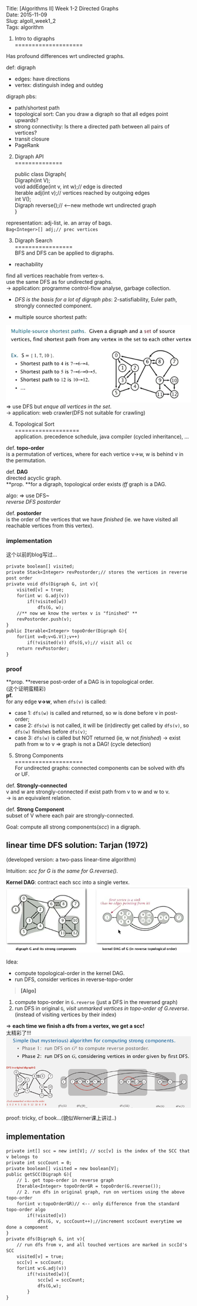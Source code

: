 Title: [Algorithms II] Week 1-2 Directed Graphs   
Date: 2015-11-09   
Slug:  algoII_week1_2      
Tags: algorithm      
   
1. Intro to digraphs   
====================   
   
Has profound differences wrt undirected graphs.    
   
def: digraph   
* edges: have directions   
* vertex: distinguish indeg and outdeg   
   
   
digraph pbs:    
   
* path/shortest path   
* topological sort: Can you draw a digraph so that all edges point upwards?   
* strong connectivity: Is there a directed path between all pairs of vertices?   
* transit closure   
* PageRank   
   
   
2. Digraph API   
==============   
   
	public class Digraph{   
		Digraph(int V);   
		void addEdge(int v, int w);// edge is directed   
		Iterable<Interger> adj(int v);// vertices reached by outgoing edges   
		int V();   
		Digraph reverse();// <--new methode wrt undirected graph   
	}   
   
representation: adj-list, ie. an array of bags.    
``Bag<Integer>[] adj;// prec vertices``   
   
3. Digraph Search   
=================   
BFS and DFS can be applied to digraphs.   
   
* reachability   
   
find all vertices reachable from vertex-s.    
use the same DFS as for undirected graphs.    
→ application: programme control-flow analyse, garbage collection.    
   
   
* *DFS is the basis for a lot of digraph pbs*: 2-satisfiability, Euler path, strongly connected component.    
   
   
   
* multiple source shortest path:    
   
![](../images/algoII_week1_2/pasted_image.png)   
⇒ use DFS but *enque all vertices in the set*.    
→ application: web crawler(DFS not suitable for crawling)   
   
4. Topological Sort   
===================   
application. precedence schedule, java compiler (cycled inheritance), ...   
   
def. **topo-order**   
is a permutation of vertices, where for each vertice v→w, w is behind v in the permutation.    
   
def. **DAG**   
directed acyclic graph.   
**prop. **for a digraph, topological order exists *iff* graph is a DAG.    
   
algo: ⇒ use DFS~    
*reverse DFS postorder*   
   
def.	**postorder**   
is the order of the vertices that we have *finished* (ie. we have visited all reachable vertices from this vertex).   
   
### implementation   
这个以前的blog写过...    

	private boolean[] visited;   
	private Stack<Integer> revPostorder;// stores the vertices in reverse post order   
	private void dfs(Digraph G, int v){   
		visited[v] = true;   
		for(int w: G.adj(v))   
			if(!visited[w])   
				dfs(G, w);   
		//** now we know the vertex v is "finished" **   
		revPostorder.push(v);   
	}   
	public Iterable<Integer> topoOrder(Digraph G){   
		for(int v=0;v<G.V();v++)   
			if(!visited(v)) dfs(G,v);// visit all cc   
		return revPostorder;   
	}   
   
   
### proof   
**prop. **reverse post-order of a DAG is in topological order.    
(这个证明蛮精彩)   
**pf.**   
for any edge **v→w**, when ``dfs(v)`` is called:    
   
* case 1: ``dfs(w)`` is called and returned, so w is done before v in post-order;   
* case 2: ``dfs(w)`` is not called, it will be (in)directly get called by ``dfs(v)``, so ``dfs(w)`` finishes before ``dfs(v)``;   
* case 3: ``dfs(w)`` is called but NOT returned (ie, w not *finished*) → exist path from w to v ⇒ graph is not a DAG! (cycle detection)   
   
   
   
5. Strong Components   
====================   
For undirected graphs: connected components can be solved with dfs or UF.    
   
def. **Strongly-connected**   
v and w are strongly-connected if exist path from v to w and w to v.    
→ is an equivalent relation.    
   
def. **Strong Component**   
subset of  V where each pair are strongly-connected.    
   
Goal: compute all strong components(*scc*) in a digraph.    
   
linear time DFS solution: Tarjan (1972)   
---------------------------------------   
(developed version: a two-pass linear-time algorithm)   
   
Intuition: *scc for G is the same for G.reverse().*   
   
**Kernel DAG**: contract each scc into a single vertex.    
![](../images/algoII_week1_2/pasted_image001.png)   
   
Idea:    
   
* compute topological-order in the kernel DAG.   
* run DFS, consider vertices in reverse-topo-order    
   
   
>**[Algo]**   
1. compute topo-order in ``G.reverse`` (just a DFS in the reversed graph)   
2. run DFS in original  ``G``, *visit unmarked vertices in topo-order of G.reverse*. (instead of visiting vertices by their index)   
   
⇒ **each time we finish a dfs from a vertex, we get a scc!**     
太精彩了!!!   
![](../images/algoII_week1_2/pasted_image002.png)   
   
proof: tricky, cf book...(貌似Werner课上讲过..)   
   
implementation   
--------------   
   
	private int[] scc = new int[V]; // scc[v] is the index of the SCC that v belongs to   
	private int sccCount = 0;   
	private boolean[] visited = new boolean[V];   
	public getSCC(Digraph G){   
		// 1. get topo-order in reverse graph   
		Iterable<Integer> topoOrderGR = topoOrder(G.reverse());   
		// 2. run dfs in original graph, run on vertices using the above topo-order    
		for(int v:topoOrderGR)// <-- only difference from the standard topo-order algo   
			if(!visited[v])   
				dfs(G, v, sccCount++);//increment sccCount everytime we done a component   
	}   
	private dfs(Digraph G, int v){   
		// run dfs from v, and all touched vertices are marked in sccId's SCC   
		visited[v] = true;   
        scc[v] = sccCount;   
		for(int w:G.adj(v))   
			if(!visited[w]){   
				scc[w] = sccCount;   
				dfs(G,w);   
			}   
	}   
   
   
